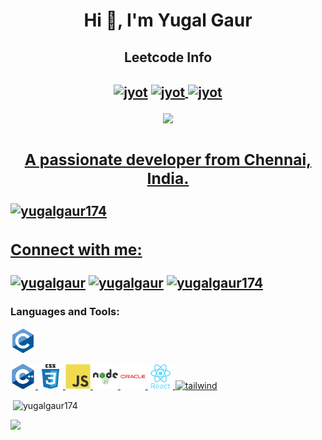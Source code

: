 
<h1 align="center">Hi 👋, I'm Yugal Gaur</h1>
<h2 align="center">Leetcode Info<h2>


  
<p align="center">
  <a href="https://leetcode.com/u/yugalgaur174/" target="_blank"><img align="center" src="https://assets.leetcode.com/static_assets/marketing/2024-50.gif" alt="jyot" height="200" width="200" /></a>
  <a href="https://leetcode.com/u/yugalgaur174/" target="_blank"><img align="center" src="https://assets.leetcode.com/static_assets/public/images/badges/2024/gif/2024-07.gif" alt="jyot" height="200" width="200" />
    <a href="https://leetcode.com/u/yugalgaur174/" target="_blank"><img align="center" src="https://assets.leetcode.com/static_assets/public/images/badges/2024/gif/2024-08.gif" alt="jyot" height="200" width="200" />
</p>
    <p align="center">
  
  <img  align=top flex-grow=1 src="https://leetcard.jacoblin.cool/yugalgaur174?theme=nord&font=Fira%20Sans%20Condensed&ext=heatmap" />  
</p>
<h3 align="center">A passionate developer from Chennai, India.</h3>

<p align="left"> <img src="https://komarev.com/ghpvc/?username=yugalgaur174&label=Profile%20views&color=0e75b6&style=flat" alt="yugalgaur174" /> </p>

<h3 align="left">Connect with me:</h3>
<p align="left">
<a href="https://linkedin.com/in/yugalgaur" target="blank"><img align="center" src="https://raw.githubusercontent.com/rahuldkjain/github-profile-readme-generator/master/src/images/icons/Social/linked-in-alt.svg" alt="yugalgaur" height="30" width="40" /></a>
<a href="https://instagram.com/yugalgaur" target="blank"><img align="center" src="https://raw.githubusercontent.com/rahuldkjain/github-profile-readme-generator/master/src/images/icons/Social/instagram.svg" alt="yugalgaur" height="30" width="40" /></a>
<a href="https://www.leetcode.com/yugalgaur174" target="blank"><img align="center" src="https://raw.githubusercontent.com/rahuldkjain/github-profile-readme-generator/master/src/images/icons/Social/leet-code.svg" alt="yugalgaur174" height="30" width="40" /></a>
</p>

<h3 align="left">Languages and Tools:</h3>
<p align="left"> <a href="https://www.cprogramming.com/" target="_blank" rel="noreferrer"> <img src="https://raw.githubusercontent.com/devicons/devicon/master/icons/c/c-original.svg" alt="c" width="40" height="40"/> </a> </p>
<p align="left"> <a href="https://www.w3schools.com/cpp/" target="_blank" rel="noreferrer"> <img src="https://raw.githubusercontent.com/devicons/devicon/master/icons/cplusplus/cplusplus-original.svg" alt="cplusplus" width="40" height="40"/> </a> <a href="https://www.w3schools.com/css/" target="_blank" rel="noreferrer"> <img src="https://raw.githubusercontent.com/devicons/devicon/master/icons/css3/css3-original-wordmark.svg" alt="css3" width="40" height="40"/> </a> <a href="https://developer.mozilla.org/en-US/docs/Web/JavaScript" target="_blank" rel="noreferrer"> <img src="https://raw.githubusercontent.com/devicons/devicon/master/icons/javascript/javascript-original.svg" alt="javascript" width="40" height="40"/> </a> <a href="https://nodejs.org" target="_blank" rel="noreferrer"> <img src="https://raw.githubusercontent.com/devicons/devicon/master/icons/nodejs/nodejs-original-wordmark.svg" alt="nodejs" width="40" height="40"/> </a> <a href="https://www.oracle.com/" target="_blank" rel="noreferrer"> <img src="https://raw.githubusercontent.com/devicons/devicon/master/icons/oracle/oracle-original.svg" alt="oracle" width="40" height="40"/> </a> <a href="https://reactjs.org/" target="_blank" rel="noreferrer"> <img src="https://raw.githubusercontent.com/devicons/devicon/master/icons/react/react-original-wordmark.svg" alt="react" width="40" height="40"/> </a> <a href="https://tailwindcss.com/" target="_blank" rel="noreferrer"> <img src="https://www.vectorlogo.zone/logos/tailwindcss/tailwindcss-icon.svg" alt="tailwind" width="40" height="40"/> </a> </p>

<p>&nbsp;<img align="center" src="https://github-readme-stats.vercel.app/api?username=yugalgaur174&show_icons=true&locale=en" alt="yugalgaur174" /></p>

![](https://github-readme-streak-stats.herokuapp.com/?user=yugalgaur174&theme=great-gatsby&hide_border=false)<br/>
